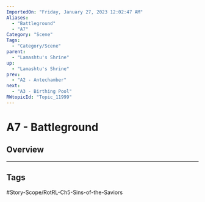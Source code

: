 ```yaml
---
ImportedOn: "Friday, January 27, 2023 12:02:47 AM"
Aliases:
  - "Battleground"
  - "A7"
Category: "Scene"
Tags:
  - "Category/Scene"
parent:
  - "Lamashtu's Shrine"
up:
  - "Lamashtu's Shrine"
prev:
  - "A2 - Antechamber"
next:
  - "A3 - Birthing Pool"
RWtopicId: "Topic_11999"
---
```

# A7 - Battleground
## Overview

---
## Tags
#Story-Scope/RotRL-Ch5-Sins-of-the-Saviors

